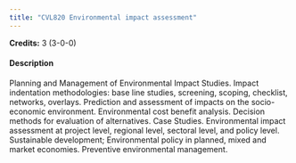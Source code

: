 ```yaml
---
title: "CVL820 Environmental impact assessment"
---
```

**Credits:** 3 (3-0-0)

#### Description
Planning and Management of Environmental Impact Studies. Impact indentation methodologies: base line studies, screening, scoping, checklist, networks, overlays. Prediction and assessment of impacts on the socio-economic environment. Environmental cost benefit analysis. Decision methods for evaluation of alternatives. Case Studies. Environmental impact assessment at project level, regional level, sectoral level, and policy level. Sustainable development; Environmental policy in planned, mixed and market economies. Preventive environmental management.